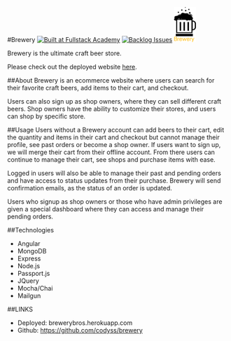 #Brewery
[![Built at Fullstack Academy](https://img.shields.io/badge/Built%20at-Fullstack%20Academy-red.svg?style=round-square)](http://fullstackacademy.com)
[![Backlog Issues](https://badge.waffle.io/codyss/brewery.svg?label=backlog&title=Backlog)](http://waffle.io/codyss/brewery)
<img src="/brewery.png" 
alt="Brewery Icon" width="50" height="80"/>

Brewery is the ultimate craft beer store. 

Please check out the deployed website [here](brewerybros.herokuapp.com).

##About
Brewery is an ecommerce website where users can search for their favorite craft beers, add items to their cart, and checkout. 

Users can also sign up as shop owners, where they can sell different craft beers. Shop owners have the ability to customize their stores, and users can shop by specific store.

##Usage
Users without a Brewery account can add beers to their cart, edit the quantity and items in their cart and checkout but cannot manage their profile, see past orders or become a shop owner. If users want to sign up, we will merge their cart from their offline account. From there users can continue to manage their cart, see shops and purchase items with ease. 

Logged in users will also be able to manage their past and pending orders and have access to status updates from their purchase. Brewery will send confirmation emails, as the status of an order is updated. 

Users who signup as shop owners or those who have admin privileges are given a special dashboard where they can access and manage their pending orders. 


##Technologies
+ Angular
+ MongoDB
+ Express
+ Node.js
+ Passport.js
+ JQuery
+ Mocha/Chai
+ Mailgun

##LINKS
+ Deployed: brewerybros.herokuapp.com
+ Github: https://github.com/codyss/brewery

